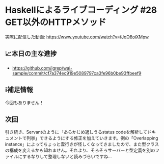 # Haskellによるライブコーディング #28 GET以外のHTTPメソッド

実際に配信した動画: <https://www.youtube.com/watch?v=fJoO8oiXMpw>

## 📈本日の主な進捗

- <https://github.com/igrep/wai-sample/commit/cf7a374ec919e5089797ca3fe96b0be93ffbeef9>

## ℹ️補足情報

今回もありません！

## 次回

引き続き、Servantのように「あらかじめ返しうるstatus codeを解析してドキュメントで列挙」できるようにする修正を加えていきます。例の「Overlapping instance」によってちょっと雲行きが怪しくなってきましたので、また型クラスの構成を変えるかも知れません。それより、そろそろサーバーと型定義を別のファイルにするなりして整理しないと読みづらいですね...
